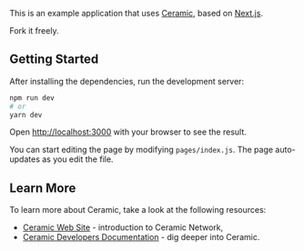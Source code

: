 This is an example application that uses [Ceramic](https://ceramic.network), based on [Next.js](https://nextjs.org/).

Fork it freely.

## Getting Started

After installing the dependencies, run the development server:

```bash
npm run dev
# or
yarn dev
```

Open [http://localhost:3000](http://localhost:3000) with your browser to see the result.

You can start editing the page by modifying `pages/index.js`. The page auto-updates as you edit the file.

## Learn More

To learn more about Ceramic, take a look at the following resources:

- [Ceramic Web Site](https://ceramic.network) - introduction to Ceramic Network,
- [Ceramic Developers Documentation](https://developers.ceramic.network/learn/welcome/) - dig deeper into Ceramic.
